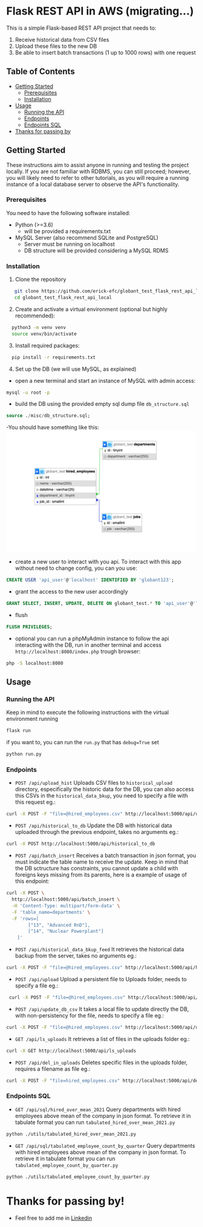 # Flask REST API in AWS (migrating...)

This is a simple Flask-based REST API project that needs to:
1.	Receive historical data from CSV files
2.	Upload these files to the new DB
3.	Be able to insert batch transactions (1 up to 1000 rows) with one request

## Table of Contents

- [Getting Started](#getting-started)
  - [Prerequisites](#prerequisites)
  - [Installation](#installation)
- [Usage](#usage)
  - [Running the API](#running-the-api)
  - [Endpoints](#endpoints)
  - [Endpoints SQL](#endpoints-sql)
- [Thanks for passing by](#thanks-for-passing-by)


## Getting Started

These instructions aim to assist anyone in running and testing the project locally. If you are not familiar with RDBMS, you can still proceed; however, you will likely need to refer to other tutorials, as you will require a running instance of a local database server to observe the API's functionality.

### Prerequisites

You need to have the following software installed:

- Python (>=3.6)
  - will be provided a requirements.txt
- MySQL Server (also recommend SQLite and PostgreSQL)
    - Server must be running on localhost
    - DB structure will be provided considering a MySQL RDMS

### Installation

1. Clone the repository
```bash
   git clone https://github.com/erick-efc/globant_test_flask_rest_api_local
   cd globant_test_flask_rest_api_local
```
2. Create and activate a virtual environment (optional but highly recommended):
```bash
  python3 -m venv venv
  source venv/bin/activate
```

3. Install required packages:
```bash
  pip install -r requirements.txt
```

4. Set up the DB (we will use MySQL, as explained) 
- open a new terminal and start an instance of MySQL with admin access:
``` bash
mysql -u root -p
```
- build the DB using the provided empty sql dump file `db_structure.sql`
``` sql
source ./misc/db_structure.sql;
```
  -You should have something like this:
![Relational DB Diagram](./misc/globant_test_db_relational_diagram.png)

- create a new user to interact with you api. To interact with this app without need to change config, you can you use:
``` sql
CREATE USER 'api_user'@'localhost' IDENTIFIED BY 'globant123';
```
- grant the access to the new user accordingly
``` sql
GRANT SELECT, INSERT, UPDATE, DELETE ON globant_test.* TO 'api_user'@'localhost';
```
- flush
``` sql
FLUSH PRIVILEGES;
```
- optional you can run a phpMyAdmin instance to follow the api interacting with the DB, run in another terminal and access `http://localhost:8080/index.php` trough browser:
``` bash
php -S localhost:8080
```

## Usage

### Running the API
  Keep in mind to execute the following instructions with the virtual environment running
  ``` bash
  flask run
  ```
  if you want to, you can run the `run.py` that has `debug=True` set
  ``` bash
  python run.py
  ```

### Endpoints

- `POST /api/upload_hist` Uploads CSV files to `historical_upload` directory, especifically the historic data for the DB, you can also access this CSVs in the `historical_data_bkup`, you need to specify a file with this request eg.:
``` bash
curl -X POST -F "file=@hired_employees.csv" http://localhost:5000/api/upload_hist
```
- `POST /api/historical_to_db` Update the DB with historical data uploaded through the previous endpoint, takes no arguments eg.:
``` bash
curl -X POST http://localhost:5000/api/historical_to_db
```
- `POST /api/batch_insert` Receives a batch transaction in json format, you must indicate the table name to receive the update. Keep in mind that the DB sctructure has constraints, you cannot update a child with foreigns keys missing from its parents, here is a example of usage of this endpoint: 
``` bash
curl -X POST \
  http://localhost:5000/api/batch_insert \
  -H 'Content-Type: multipart/form-data' \
  -F 'table_name=departments' \
  -F 'rows=[
        ["13", "Advanced RnD"],
        ["14", "Nuclear Powerplant"]
    ]'
 ```
 - `POST /api/historical_data_bkup_feed` It retrieves the historical data backup from the server, takes no arguments eg.:
 ``` bash
 curl -X POST -F "file=@hired_employees.csv" http://localhost:5000/api/historical_data_bkup_feed
 ```
 - `POST /api/upload` Upload a persistent file to Uploads folder, needs to specify a file eg.:
 ``` bash
  curl -X POST -F "file=@hired_employees.csv" http://localhost:5000/api/upload
```
- `POST /api/update_db_csv` It takes a local file to update directly the DB, with non-persistency for the file, needs to specify a file eg.:
``` bash
curl -X POST -F "file=@hired_employees.csv" http://localhost:5000/api/update_db_csv
```
- `GET /api/ls_uploads` It retrieves a list of files in the uploads folder eg.:
``` bash
curl -X GET http://localhost:5000/api/ls_uploads
```
- `POST /api/del_in_uploads` Deletes specific files in the uploads folder, requires a filename as file eg.:
``` bash
curl -X POST -F "file=hired_employees.csv" http://localhost:5000/api/del_in_uploads
```
### Endpoints SQL
- `GET /api/sql/hired_over_mean_2021` Query departments with hired employees above mean of the company in json format. To retrieve it in tabulate format you can run `tabulated_hired_over_mean_2021.py`
``` bash
python ./utils/tabulated_hired_over_mean_2021.py
```
- `GET /api/sql/tabulated_employee_count_by_quarter` Query departments with hired employees above mean of the company in json format. To retrieve it in tabulate format you can run `tabulated_employee_count_by_quarter.py`
``` bash
python ./utils/tabulated_employee_count_by_quarter.py
```

# Thanks for passing by!
- Feel free to add me in [Linkedin](https://www.linkedin.com/in/-ec-)

